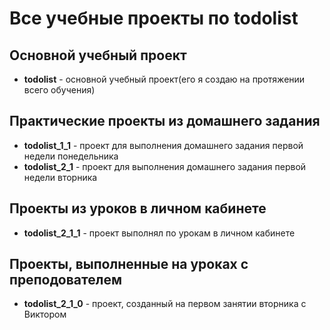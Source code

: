 # Все учебные проекты по todolist

## Основной учебный проект
- **todolist** - основной учебный проект(его я создаю на протяжении всего обучения)

## Практические проекты из домашнего задания
- **todolist_1_1** - проект для выполнения домашнего задания первой недели понедельника
- **todolist_2_1** - проект для выполнения домашнего задания первой недели вторника

## Проекты из уроков в личном кабинете
- **todolist_2_1_1** - проект выполнял по урокам в личном кабинете

## Проекты, выполненные на уроках с преподователем
- **todolist_2_1_0** - проект, созданный на первом занятии вторника с Виктором
